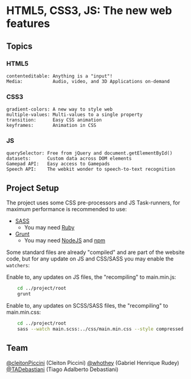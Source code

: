 # HTML5, CSS3, JS: The new web features

## Topics

### HTML5
	contenteditable: Anything is a "input"!
	Media:           Audio, video, and 3D Applications on-demand

### CSS3
	gradient-colors: A new way to style web
	multiple-values: Multi-values to a single property
	transition:      Easy CSS animation
	keyframes:		 Animation in CSS

### JS
	querySelector: Free from jQuery and document.getElementById()
	datasets:      Custom data across DOM elements
	Gamepad API:   Easy access to Gamepads
	Speech API:    The webkit wonder to speech-to-text recognition

## Project Setup

The project uses some CSS pre-processors and JS Task-runners, for maximum performance is recommended to use:

 - [SASS](http://sass-lang.com/install)
	 - You may need [Ruby](https://www.ruby-lang.org/en/downloads/)
 - [Grunt](http://gruntjs.com/getting-started)
	 - You may need [NodeJS](https://nodejs.org/) and [npm](https://docs.npmjs.com/getting-started/installing-node)

Some standard files are already "compiled" and are part of the website code, but for any update on JS and CSS/SASS you may enable the `watchers`:

Enable to, any updates on JS files, the "recompiling" to main.min.js:
```sh
	cd ../project/root
	grunt
```

Enable to, any updates on SCSS/SASS files, the "recompiling" to main.min.css:
```sh
	cd ../project/root
	sass --watch main.scss:../css/main.min.css --style compressed
```

## Team
[@cleitonPiccini](https://github.com/cleitonPiccini) (Cleiton Piccini)
[@whothey](https://github.com/whothey) (Gabriel Henrique Rudey)
[@TADebastiani](https://github.com/TADebastiani) (Tiago Adalberto Debastiani)